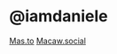 # @iamdaniele
<a rel="me" href="https://mas.to/@iamdaniele">Mas.to</a>
<a rel="me" href="https://macaw.social/@daniele">Macaw.social</a>

